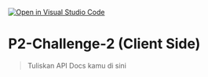 [![Open in Visual Studio Code](https://classroom.github.com/assets/open-in-vscode-2e0aaae1b6195c2367325f4f02e2d04e9abb55f0b24a779b69b11b9e10269abc.svg)](https://classroom.github.com/online_ide?assignment_repo_id=19799079&assignment_repo_type=AssignmentRepo)
# P2-Challenge-2 (Client Side)

> Tuliskan API Docs kamu di sini
